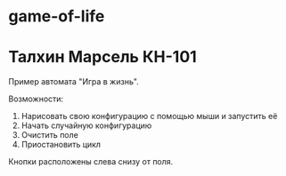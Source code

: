 # game-of-life
# Талхин Марсель КН-101

Пример автомата "Игра в жизнь".


Возможности:
1) Нарисовать свою конфигурацию с помощью мыши и запустить её
2) Начать случайную конфигурацию
3) Очистить поле
4) Приостановить цикл


Кнопки расположены слева снизу от поля.
